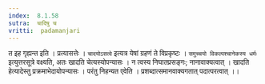 ```yaml
---
index:  8.1.58
sutra:  चादिषु च
vritti:  padamanjari
---
```


त इह गृह्यन्त इति । प्रत्यासत्तेः । `चादयोऽसत्वे` इत्यत्र येषां ग्रहणं ते विप्रकृष्टः । `समुच्चयो विकल्पश्चानेकस्य धर्मः` इत्युत्तरसूत्रे वक्ष्यति, अतः खादति चेत्यस्योपन्यासः । न त्वस्य निघातप्रसङ्गः; नानावाक्यत्वात् । खादति हेत्यादेस्तु प्रक्रमाभेदायोपन्यासः ।
परंतु निहन्यत एवेति । प्रशब्दात्समानवाक्यगतात् पदात्परत्वात् ।।
